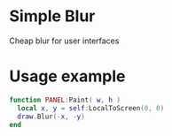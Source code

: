 # Simple Blur
Cheap blur for user interfaces

# Usage example
```lua
function PANEL:Paint( w, h )
  local x, y = self:LocalToScreen(0, 0)
  draw.Blur(-x, -y)
end
```
